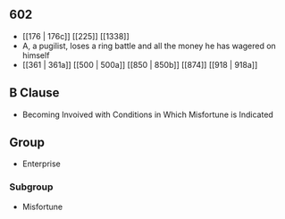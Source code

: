 ## 602
- [[176 | 176c]] [[225]] [[1338]] 
- A, a pugilist, loses a ring battle and all the money he has wagered on himself
- [[361 | 361a]] [[500 | 500a]] [[850 | 850b]] [[874]] [[918 | 918a]] 

## B Clause
- Becoming Invoived with Conditions in Which Misfortune is Indicated

## Group
- Enterprise

### Subgroup
- Misfortune

